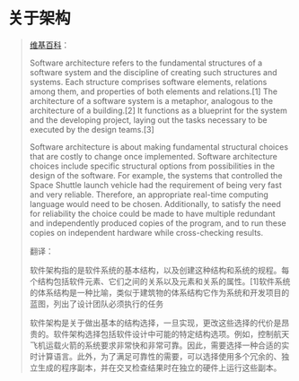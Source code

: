 # 关于架构

> [维基百科](https://en.jinzhao.wiki/wiki/Software_architecture)：
>
> Software architecture refers to the fundamental structures of a software system and the discipline of creating such structures and systems. Each structure comprises software elements, relations among them, and properties of both elements and relations.\[1\] The architecture of a software system is a metaphor, analogous to the architecture of a building.\[2\] It functions as a blueprint for the system and the developing project, laying out the tasks necessary to be executed by the design teams.\[3\]
>
> Software architecture is about making fundamental structural choices that are costly to change once implemented. Software architecture choices include specific structural options from possibilities in the design of the software. For example, the systems that controlled the Space Shuttle launch vehicle had the requirement of being very fast and very reliable. Therefore, an appropriate real-time computing language would need to be chosen. Additionally, to satisfy the need for reliability the choice could be made to have multiple redundant and independently produced copies of the program, and to run these copies on independent hardware while cross-checking results.
>
> 翻译：
>
> 软件架构指的是软件系统的基本结构，以及创建这种结构和系统的规程。每个结构包括软件元素、它们之间的关系以及元素和关系的属性。\[1\]软件系统的体系结构是一种比喻，类似于建筑物的体系结构它作为系统和开发项目的蓝图，列出了设计团队必须执行的任务
>
> 软件架构是关于做出基本的结构选择，一旦实现，更改这些选择的代价是昂贵的。软件架构选择包括软件设计中可能的特定结构选项。例如，控制航天飞机运载火箭的系统要求非常快和非常可靠。因此，需要选择一种合适的实时计算语言。此外，为了满足可靠性的需要，可以选择使用多个冗余的、独立生成的程序副本，并在交叉检查结果时在独立的硬件上运行这些副本。



